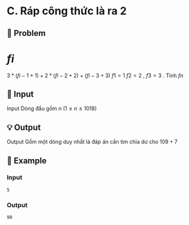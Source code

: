 # C. Ráp công thức là ra 2

## 📖 Problem

$fi$
=
$3 * (fi- 1+ 1) + 2 * (fi- 2+ 2) + (fi- 3+ 3)$
$f1= 1$
$f2= 2$
,
$f3= 3$
.
Tính
$fn$


## 🧩 Input

Input
Dòng đầu gồm
$n$
$(1 ≤n≤ 1018)$


## 💡 Output

Output
Gồm một dòng duy nhất là đáp án cần tìm chia dư cho
$109+ 7$


## 🧠 Example

### Input

```text
5
```

### Output

```text
90
```


